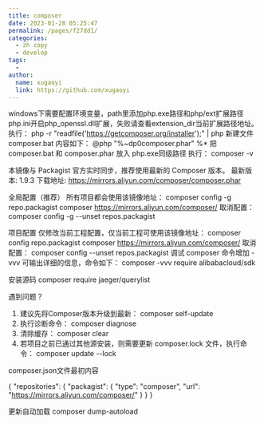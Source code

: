 ```yaml
---
title: composer
date: 2023-01-28 05:25:47
permalink: /pages/f27dd1/
categories:
  - zh copy
  - develop
tags:
  - 
author: 
  name: xugaoyi
  link: https://github.com/xugaoyi
---
```

windows下需要配置环境变量，path里添加php.exe路径和php/ext扩展路径 php.ini开启php_openssl.dll扩展，失败请查看extension_dir当前扩展路径地址。 执行：
php -r "readfile('https://getcomposer.org/installer');" | php
新建文件 composer.bat 内容如下：
@php "%~dp0composer.phar" %*
把composer.bat 和 composer.phar 放入 php.exe同级路径 执行：
composer -v


本镜像与 Packagist 官方实时同步，推荐使用最新的 Composer 版本。
最新版本: 1.9.3
下载地址: https://mirrors.aliyun.com/composer/composer.phar

全局配置（推荐）
所有项目都会使用该镜像地址：
composer config -g repo.packagist composer https://mirrors.aliyun.com/composer/
取消配置：
composer config -g --unset repos.packagist

项目配置
仅修改当前工程配置，仅当前工程可使用该镜像地址：
composer config repo.packagist composer https://mirrors.aliyun.com/composer/
取消配置：
composer config --unset repos.packagist
调试
composer 命令增加 -vvv 可输出详细的信息，命令如下：
composer -vvv require alibabacloud/sdk

安装源码
composer require jaeger/querylist


遇到问题？
1. 建议先将Composer版本升级到最新：
composer self-update
2. 执行诊断命令：
composer diagnose
3. 清除缓存：
composer clear
4. 若项目之前已通过其他源安装，则需要更新 composer.lock 文件，执行命令：
composer update --lock


composer.json文件最初内容

{
  "repositories": {
     "packagist": {
      "type": "composer",
      "url": "https://mirrors.aliyun.com/composer/"
    }
   }
}

更新自动加载
composer dump-autoload
